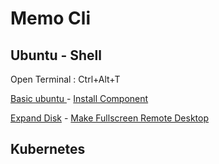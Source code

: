 # Memo Cli
## Ubuntu - Shell
Open Terminal : Ctrl+Alt+T

[Basic ubuntu ](https://github.com/aqua88hn/MemoCli/blob/main/Ubuntu/BasicCLI.md) - 
[Install Component](https://github.com/aqua88hn/MemoCli/blob/main/Ubuntu/Install_Component.md)

[Expand Disk](https://github.com/aqua88hn/MemoCli/blob/main/Ubuntu/Expand-HDD.md) - 
[Make Fullscreen Remote Desktop](https://github.com/aqua88hn/MemoCli/blob/main/Ubuntu/Make-Desktop-fullscreen-on-Hyper-V-Manager-20-04-LTS.md)

## Kubernetes 


